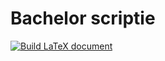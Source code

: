 # Bachelor scriptie

[![Build LaTeX document](https://github.com/ipsq/bachelorscriptie/workflows/Build%20LaTeX%20document/badge.svg)](https://github.com/ipsq/bachelorscriptie/actions?query=workflow%3A%22Build+LaTeX+document%22)
